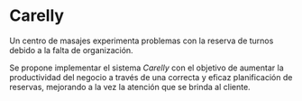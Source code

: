 # Carelly

Un centro de masajes experimenta problemas con la reserva de turnos debido a la falta de organización. 

Se propone implementar el sistema *Carelly* con el objetivo de aumentar la productividad del negocio a través de una correcta y eficaz planificación de reservas, mejorando a la vez la atención que se brinda al cliente.
